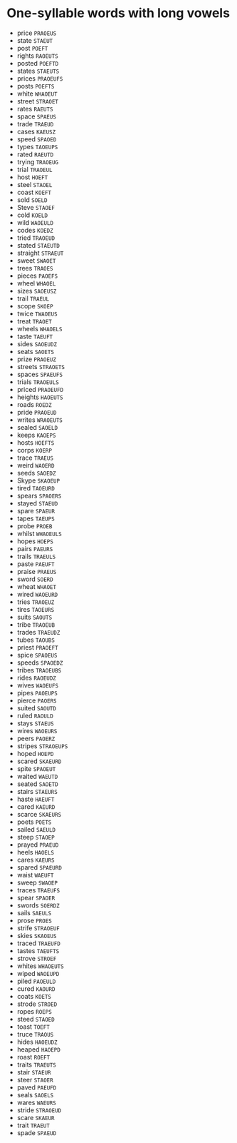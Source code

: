 # One-syllable words with long vowels

* price `PRAOEUS`
* state `STAEUT`
* post `POEFT`
* rights `RAOEUTS`
* posted `POEFTD`
* states `STAEUTS`
* prices `PRAOEUFS`
* posts `POEFTS`
* white `WHAOEUT`
* street `STRAOET`
* rates `RAEUTS`
* space `SPAEUS`
* trade `TRAEUD`
* cases `KAEUSZ`
* speed `SPAOED`
* types `TAOEUPS`
* rated `RAEUTD`
* trying `TRAOEUG`
* trial `TRAOEUL`
* host `HOEFT`
* steel `STAOEL`
* coast `KOEFT`
* sold `SOELD`
* Steve `STAOEF`
* cold `KOELD`
* wild `WAOEULD`
* codes `KOEDZ`
* tried `TRAOEUD`
* stated `STAEUTD`
* straight `STRAEUT`
* sweet `SWAOET`
* trees `TRAOES`
* pieces `PAOEFS`
* wheel `WHAOEL`
* sizes `SAOEUSZ`
* trail `TRAEUL`
* scope `SKOEP`
* twice `TWAOEUS`
* treat `TRAOET`
* wheels `WHAOELS`
* taste `TAEUFT`
* sides `SAOEUDZ`
* seats `SAOETS`
* prize `PRAOEUZ`
* streets `STRAOETS`
* spaces `SPAEUFS`
* trials `TRAOEULS`
* priced `PRAOEUFD`
* heights `HAOEUTS`
* roads `ROEDZ`
* pride `PRAOEUD`
* writes `WRAOEUTS`
* sealed `SAOELD`
* keeps `KAOEPS`
* hosts `HOEFTS`
* corps `KOERP`
* trace `TRAEUS`
* weird `WAOERD`
* seeds `SAOEDZ`
* Skype `SKAOEUP`
* tired `TAOEURD`
* spears `SPAOERS`
* stayed `STAEUD`
* spare `SPAEUR`
* tapes `TAEUPS`
* probe `PROEB`
* whilst `WHAOEULS`
* hopes `HOEPS`
* pairs `PAEURS`
* trails `TRAEULS`
* paste `PAEUFT`
* praise `PRAEUS`
* sword `SOERD`
* wheat `WHAOET`
* wired `WAOEURD`
* tries `TRAOEUZ`
* tires `TAOEURS`
* suits `SAOUTS`
* tribe `TRAOEUB`
* trades `TRAEUDZ`
* tubes `TAOUBS`
* priest `PRAOEFT`
* spice `SPAOEUS`
* speeds `SPAOEDZ`
* tribes `TRAOEUBS`
* rides `RAOEUDZ`
* wives `WAOEUFS`
* pipes `PAOEUPS`
* pierce `PAOERS`
* suited `SAOUTD`
* ruled `RAOULD`
* stays `STAEUS`
* wires `WAOEURS`
* peers `PAOERZ`
* stripes `STRAOEUPS`
* hoped `HOEPD`
* scared `SKAEURD`
* spite `SPAOEUT`
* waited `WAEUTD`
* seated `SAOETD`
* stairs `STAEURS`
* haste `HAEUFT`
* cared `KAEURD`
* scarce `SKAEURS`
* poets `POETS`
* sailed `SAEULD`
* steep `STAOEP`
* prayed `PRAEUD`
* heels `HAOELS`
* cares `KAEURS`
* spared `SPAEURD`
* waist `WAEUFT`
* sweep `SWAOEP`
* traces `TRAEUFS`
* spear `SPAOER`
* swords `SOERDZ`
* sails `SAEULS`
* prose `PROES`
* strife `STRAOEUF`
* skies `SKAOEUS`
* traced `TRAEUFD`
* tastes `TAEUFTS`
* strove `STROEF`
* whites `WHAOEUTS`
* wiped `WAOEUPD`
* piled `PAOEULD`
* cured `KAOURD`
* coats `KOETS`
* strode `STROED`
* ropes `ROEPS`
* steed `STAOED`
* toast `TOEFT`
* truce `TRAOUS`
* hides `HAOEUDZ`
* heaped `HAOEPD`
* roast `ROEFT`
* traits `TRAEUTS`
* stair `STAEUR`
* steer `STAOER`
* paved `PAEUFD`
* seals `SAOELS`
* wares `WAEURS`
* stride `STRAOEUD`
* scare `SKAEUR`
* trait `TRAEUT`
* spade `SPAEUD`
